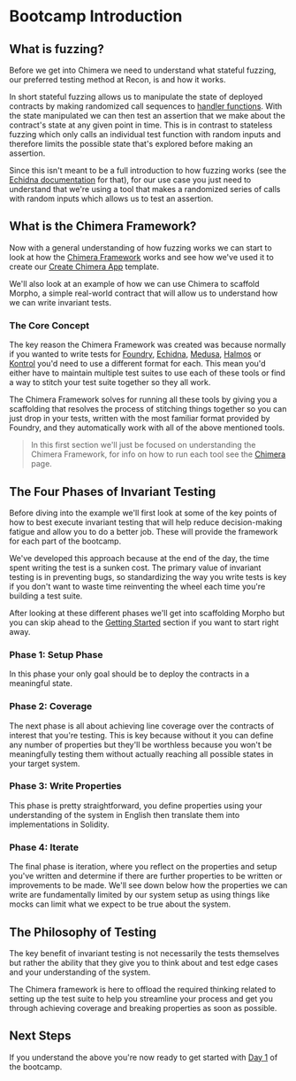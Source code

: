 # Bootcamp Introduction

## What is fuzzing?

Before we get into Chimera we need to understand what stateful fuzzing, our preferred testing method at Recon, is and how it works. 

In short stateful fuzzing allows us to manipulate the state of deployed contracts by making randomized call sequences to [handler functions](../using_recon/building_handlers.md#what-are-handlers). With the state manipulated we can then test an assertion that we make about the contract's state at any given point in time. This is in contrast to stateless fuzzing which only calls an individual test function with random inputs and therefore limits the possible state that's explored before making an assertion.

Since this isn't meant to be a full introduction to how fuzzing works (see the [Echidna documentation](https://secure-contracts.com/program-analysis/echidna/introduction/fuzzing-introduction.html) for that), for our use case you just need to understand that we're using a tool that makes a randomized series of calls with random inputs which allows us to test an assertion. 

## What is the Chimera Framework?

Now with a general understanding of how fuzzing works we can start to look at how the [Chimera Framework](../oss/chimera.md) works and see how we've used it to create our [Create Chimera App](../writing_invariant_tests/create_chimera_app.md) template. 

We'll also look at an example of how we can use Chimera to scaffold Morpho, a simple real-world contract that will allow us to understand how we can write invariant tests.

### The Core Concept

The key reason the Chimera Framework was created was because normally if you wanted to write tests for [Foundry](https://getfoundry.sh/introduction/overview/), [Echidna](https://github.com/crytic/echidna), [Medusa](https://github.com/crytic/medusa), [Halmos](https://github.com/a16z/halmos) or [Kontrol](https://github.com/runtimeverification/kontrol) you'd need to use a different format for each. This mean you'd either have to maintain multiple test suites to use each of these tools or find a way to stitch your test suite together so they all work. 

The Chimera Framework solves for running all these tools by giving you a scaffolding that resolves the process of stitching things together so you can just drop in your tests, written with the most familiar format provided by Foundry, and they automatically work with all of the above mentioned tools.

> In this first section we'll just be focused on understanding the Chimera Framework, for info on how to run each tool see the [Chimera](src/writing_invariant_tests/chimera_framework.md) page.

## The Four Phases of Invariant Testing

Before diving into the example we'll first look at some of the key points of how to best execute invariant testing that will help reduce decision-making fatigue and allow you to do a better job. These will provide the framework for each part of the bootcamp.

We've developed this approach because at the end of the day, the time spent writing the test is a sunken cost. The primary value of invariant testing is in preventing bugs, so standardizing the way you write tests is key if you don't want to waste time reinventing the wheel each time you're building a test suite. 

After looking at these different phases we'll get into scaffolding Morpho but you can skip ahead to the [Getting Started](#getting-started) section if you want to start right away.

### Phase 1: Setup Phase
In this phase your only goal should be to deploy the contracts in a meaningful state.

### Phase 2: Coverage
The next phase is all about achieving line coverage over the contracts of interest that you're testing. This is key because without it you can define any number of properties but they'll be worthless because you won't be meaningfully testing them without actually reaching all possible states in your target system. 

### Phase 3: Write Properties
This phase is pretty straightforward, you define properties using your understanding of the system in English then translate them into implementations in Solidity.

### Phase 4: Iterate
The final phase is iteration, where you reflect on the properties and setup you've written and determine if there are further properties to be written or improvements to be made. We'll see down below how the properties we can write are fundamentally limited by our system setup as using things like mocks can limit what we expect to be true about the system.

## The Philosophy of Testing

The key benefit of invariant testing is not necessarily the tests themselves but rather the ability that they give you to think about and test edge cases and your understanding of the system.

The Chimera framework is here to offload the required thinking related to setting up the test suite to help you streamline your process and get you through achieving coverage and breaking properties as soon as possible.

## Next Steps 

If you understand the above you're now ready to get started with [Day 1](./bootcamp_day_1.md) of the bootcamp.